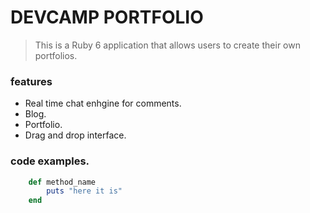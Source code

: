 # DEVCAMP PORTFOLIO

> This is a Ruby 6 application that allows users to create their own portfolios.

### features
* Real time chat enhgine for comments.
* Blog.
* Portfolio.
* Drag and drop interface.

### code examples.

```ruby
	def method_name
		puts "here it is"	
	end